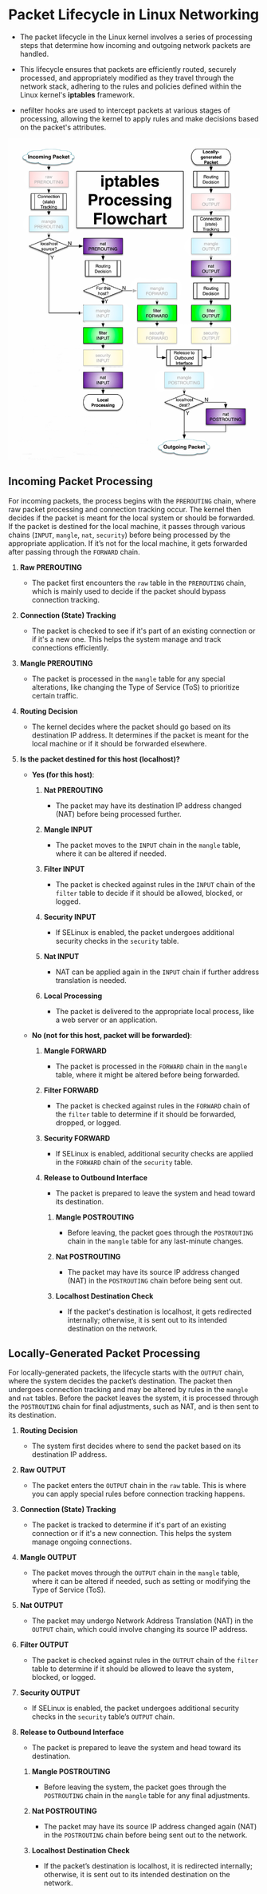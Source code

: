 # Packet Lifecycle in Linux Networking

- The packet lifecycle in the Linux kernel involves a series of processing steps that determine how incoming and outgoing network packets are handled.

- This lifecycle ensures that packets are efficiently routed, securely processed, and appropriately modified as they travel through the network stack, adhering to the rules and policies defined within the Linux kernel's **iptables** framework.

- nefilter hooks are used to intercept packets at various stages of processing, allowing the kernel to apply rules and make decisions based on the packet's attributes.

![alt text](iptables-flowchart.png)

## Incoming Packet Processing

For incoming packets, the process begins with the `PREROUTING` chain, where raw packet processing and connection tracking occur. The kernel then decides if the packet is meant for the local system or should be forwarded. If the packet is destined for the local machine, it passes through various chains (`INPUT`, `mangle`, `nat`, `security`) before being processed by the appropriate application. If it’s not for the local machine, it gets forwarded after passing through the `FORWARD` chain.

1. **Raw PREROUTING**

   - The packet first encounters the `raw` table in the `PREROUTING` chain, which is mainly used to decide if the packet should bypass connection tracking.

2. **Connection (State) Tracking**

   - The packet is checked to see if it's part of an existing connection or if it's a new one. This helps the system manage and track connections efficiently.

3. **Mangle PREROUTING**

   - The packet is processed in the `mangle` table for any special alterations, like changing the Type of Service (ToS) to prioritize certain traffic.

4. **Routing Decision**

   - The kernel decides where the packet should go based on its destination IP address. It determines if the packet is meant for the local machine or if it should be forwarded elsewhere.

5. **Is the packet destined for this host (localhost)?**

   - **Yes (for this host)**:

     1. **Nat PREROUTING**

        - The packet may have its destination IP address changed (NAT) before being processed further.

     2. **Mangle INPUT**

        - The packet moves to the `INPUT` chain in the `mangle` table, where it can be altered if needed.

     3. **Filter INPUT**

        - The packet is checked against rules in the `INPUT` chain of the `filter` table to decide if it should be allowed, blocked, or logged.

     4. **Security INPUT**

        - If SELinux is enabled, the packet undergoes additional security checks in the `security` table.

     5. **Nat INPUT**

        - NAT can be applied again in the `INPUT` chain if further address translation is needed.

     6. **Local Processing**
        - The packet is delivered to the appropriate local process, like a web server or an application.

   - **No (not for this host, packet will be forwarded)**:

     1. **Mangle FORWARD**

        - The packet is processed in the `FORWARD` chain in the `mangle` table, where it might be altered before being forwarded.

     2. **Filter FORWARD**

        - The packet is checked against rules in the `FORWARD` chain of the `filter` table to determine if it should be forwarded, dropped, or logged.

     3. **Security FORWARD**

        - If SELinux is enabled, additional security checks are applied in the `FORWARD` chain of the `security` table.

     4. **Release to Outbound Interface**

        - The packet is prepared to leave the system and head toward its destination.

        1. **Mangle POSTROUTING**

           - Before leaving, the packet goes through the `POSTROUTING` chain in the `mangle` table for any last-minute changes.

        2. **Nat POSTROUTING**

           - The packet may have its source IP address changed (NAT) in the `POSTROUTING` chain before being sent out.

        3. **Localhost Destination Check**
           - If the packet's destination is localhost, it gets redirected internally; otherwise, it is sent out to its intended destination on the network.

## Locally-Generated Packet Processing

For locally-generated packets, the lifecycle starts with the `OUTPUT` chain, where the system decides the packet’s destination. The packet then undergoes connection tracking and may be altered by rules in the `mangle` and `nat` tables. Before the packet leaves the system, it is processed through the `POSTROUTING` chain for final adjustments, such as NAT, and is then sent to its destination.

1. **Routing Decision**

   - The system first decides where to send the packet based on its destination IP address.

2. **Raw OUTPUT**

   - The packet enters the `OUTPUT` chain in the `raw` table. This is where you can apply special rules before connection tracking happens.

3. **Connection (State) Tracking**

   - The packet is tracked to determine if it's part of an existing connection or if it's a new connection. This helps the system manage ongoing connections.

4. **Mangle OUTPUT**

   - The packet moves through the `OUTPUT` chain in the `mangle` table, where it can be altered if needed, such as setting or modifying the Type of Service (ToS).

5. **Nat OUTPUT**

   - The packet may undergo Network Address Translation (NAT) in the `OUTPUT` chain, which could involve changing its source IP address.

6. **Filter OUTPUT**

   - The packet is checked against rules in the `OUTPUT` chain of the `filter` table to determine if it should be allowed to leave the system, blocked, or logged.

7. **Security OUTPUT**

   - If SELinux is enabled, the packet undergoes additional security checks in the `security` table’s `OUTPUT` chain.

8. **Release to Outbound Interface**

   - The packet is prepared to leave the system and head toward its destination.

   1. **Mangle POSTROUTING**

      - Before leaving the system, the packet goes through the `POSTROUTING` chain in the `mangle` table for any final adjustments.

   2. **Nat POSTROUTING**

      - The packet may have its source IP address changed again (NAT) in the `POSTROUTING` chain before being sent out to the network.

   3. **Localhost Destination Check**
      - If the packet’s destination is localhost, it is redirected internally; otherwise, it is sent out to its intended destination on the network.
